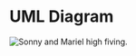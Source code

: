 # UML Diagram



![Sonny and Mariel high fiving.]([https://content.codecademy.com/courses/learn-cpp/community-challenge/highfive.gif](https://photos.app.goo.gl/vm57Ai5VsrD3AEFTA) 'High Five')
